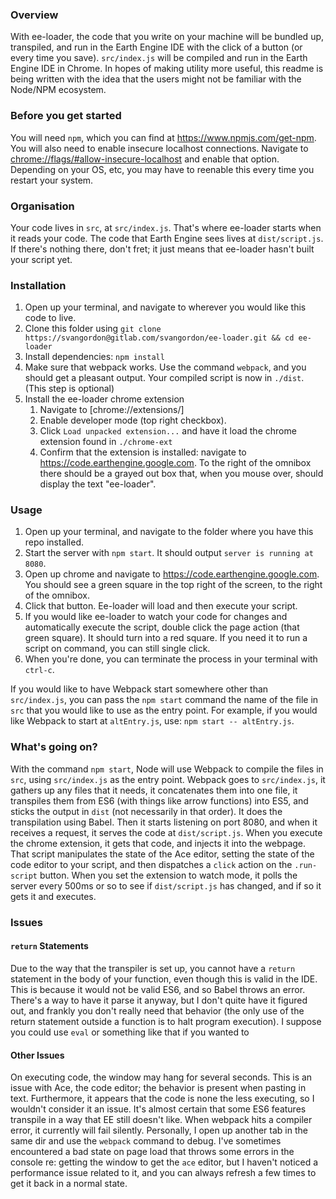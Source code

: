 ### Overview
With ee-loader, the code that you write on your machine will be bundled up,
transpiled, and run in the Earth Engine IDE with the click of a button (or every
time you save). `src/index.js` will be compiled and run in the Earth Engine IDE in Chrome.
In hopes of making utility more useful, this readme is being written with the idea
that the users might not be familiar with the Node/NPM ecosystem.

### Before you get started
You will need `npm`, which you can find at <https://www.npmjs.com/get-npm>. You
will also need to enable insecure localhost connections. Navigate to <chrome://flags/#allow-insecure-localhost>
and enable that option. Depending on your OS, etc, you may have to reenable this
every time you restart your system.

### Organisation
Your code lives in `src`, at `src/index.js`. That's where ee-loader starts when
it reads your code. The code that Earth Engine sees lives at `dist/script.js`.
If there's nothing there, don't fret; it just means that ee-loader hasn't built
your script yet.

### Installation

1. Open up your terminal, and navigate to wherever you would like this code to live.
2. Clone this folder using `git clone https://svangordon@gitlab.com/svangordon/ee-loader.git && cd ee-loader`
4. Install dependencies: `npm install`
5. Make sure that webpack works. Use the command `webpack`, and you should get a pleasant output. Your compiled script is now in `./dist`. (This step is optional)
6. Install the ee-loader chrome extension
    1. Navigate to [chrome://extensions/]
    2. Enable developer mode (top right checkbox).
    3. Click `Load unpacked extension...` and have it load the chrome extension found in `./chrome-ext`
    4. Confirm that the extension is installed: navigate to <https://code.earthengine.google.com>. To the right of the omnibox there should be a grayed out box that, when you mouse over, should display the text "ee-loader".

### Usage

1. Open up your terminal, and navigate to the folder where you have this repo installed.
2. Start the server with `npm start`. It should output `server is running at 8080`.
3. Open up chrome and navigate to <https://code.earthengine.google.com>. You should see a green square in the top right of the screen, to the right of the omnibox.
4. Click that button. Ee-loader will load and then execute your script.
5. If you would like ee-loader to watch your code for changes and automatically execute the script, double click the page action (that green square). It should turn into a red square. If you need it to run a script on command, you can still single click.
6. When you're done, you can terminate the process in your terminal with `ctrl-c`.

If you would like to have Webpack start somewhere other than `src/index.js`, you
can pass the `npm start` command the name of the file in `src` that you would like
to use as the entry point. For example, if you would like Webpack to start at
`altEntry.js`, use: `npm start -- altEntry.js`.

### What's going on?
With the command `npm start`, Node will use Webpack to compile the files in `src`,
using `src/index.js` as the entry point. Webpack goes to `src/index.js`, it gathers
up any files that it needs, it concatenates them into one file, it transpiles them
from ES6 (with things like arrow functions) into ES5, and sticks the output in `dist`
(not necessarily in that order).
It does the transpilation using Babel. Then it starts listening on port 8080, and
when it receives a request, it serves the code at `dist/script.js`. When
you execute the chrome extension, it gets that code, and injects it into the webpage.
That script manipulates the state of the Ace editor, setting the state of the
code editor to your script, and then dispatches a `click` action on the `.run-script`
button. When you set the extension to watch mode, it polls the server every 500ms
or so to see if `dist/script.js` has changed, and if so it gets it and executes.

### Issues

#### `return` Statements
Due to the way that the transpiler is set up, you cannot have a `return` statement
in the body of your function, even though this is valid in the IDE. This is because
it would not be valid ES6, and so Babel throws an error. There's a way to have
it parse it anyway, but I don't quite have it figured out, and frankly you don't
really need that behavior (the only use of the return statement outside a function
is to halt program execution). I suppose you could use `eval` or something like
that if you wanted to

#### Other Issues
On executing code, the window may hang for several seconds. This is an issue with Ace, the code editor; the behavior is present when pasting in text. Furthermore, it appears that the code is none the less executing, so I wouldn't consider it an issue.
It's almost certain that some ES6 features transpile in a way that EE still
doesn't like. When webpack hits a compiler error, it currently will fail silently.
Personally, I open up another tab in the same dir and use the `webpack` command
to debug. I've sometimes encountered a bad state on page load that throws some
errors in the console re: getting the window to get the `ace` editor, but I haven't
noticed a performance issue related to it, and you can always refresh a few times
to get it back in a normal state.
